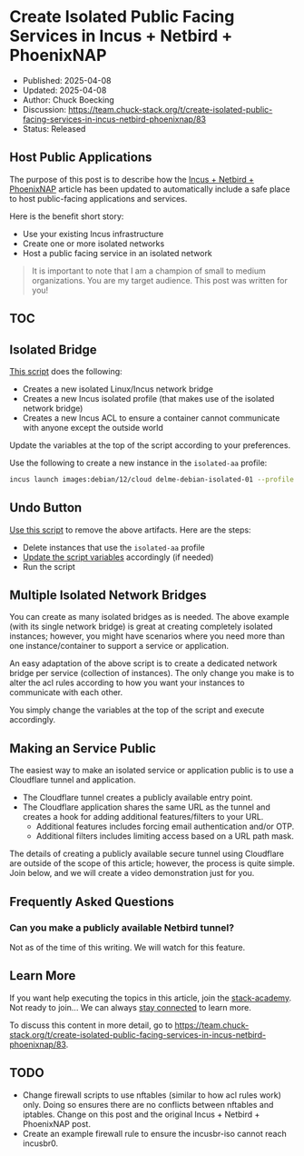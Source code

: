 # Create Isolated Public Facing Services in Incus + Netbird + PhoenixNAP

- Published: 2025-04-08
- Updated: 2025-04-08
- Author: Chuck Boecking
- Discussion: <https://team.chuck-stack.org/t/create-isolated-public-facing-services-in-incus-netbird-phoenixnap/83>
- Status: Released

## Host Public Applications

The purpose of this post is to describe how the [Incus + Netbird + PhoenixNAP](./blog-incus-netbird-phoenixnap.md) article has been updated to automatically include a safe place to host public-facing applications and services.

Here is the benefit short story:

- Use your existing Incus infrastructure
- Create one or more isolated networks
- Host a public facing service in an isolated network

> It is important to note that I am a champion of small to medium organizations. You are my target audience. This post was written for you! 

## TOC

<!-- toc -->

## Isolated Bridge

[This script](https://github.com/chuckstack/incus-netbird-phoenixnap-firewall/blob/main/isolate.sh) does the following:

- Creates a new isolated Linux/Incus network bridge
- Creates a new Incus isolated profile (that makes use of the isolated network bridge)
- Creates a new Incus ACL to ensure a container cannot communicate with anyone except the outside world

Update the variables at the top of the script according to your preferences.

Use the following to create a new instance in the `isolated-aa` profile:

```bash
incus launch images:debian/12/cloud delme-debian-isolated-01 --profile isolated-aa
```

## Undo Button

[Use this script](https://github.com/chuckstack/incus-netbird-phoenixnap-firewall/blob/main/isolate-remove.sh) to remove the above artifacts. Here are the steps:

- Delete instances that use the `isolated-aa` profile
- [Update the script variables](https://github.com/chuckstack/incus-netbird-phoenixnap-firewall/blob/main/isolate-remove.sh) accordingly (if needed)
- Run the script

## Multiple Isolated Network Bridges

You can create as many isolated bridges as is needed. The above example (with its single network bridge) is great at creating completely isolated instances; however, you might have scenarios where you need more than one instance/container to support a service or application.

An easy adaptation of the above script is to create a dedicated network bridge per service (collection of instances). The only change you make is to alter the acl rules according to how you want your instances to communicate with each other.

You simply change the variables at the top of the script and execute accordingly.

## Making an Service Public

The easiest way to make an isolated service or application public is to use a Cloudflare tunnel and application.

- The Cloudflare tunnel creates a publicly available entry point.
- The Cloudflare application shares the same URL as the tunnel and creates a hook for adding additional features/filters to your URL.
  - Additional features includes forcing email authentication and/or OTP.
  - Additional filters includes limiting access based on a URL path mask.

The details of creating a publicly available secure tunnel using Cloudflare are outside of the scope of this article; however, the process is quite simple. Join below, and we will create a video demonstration just for you.

## Frequently Asked Questions

### Can you make a publicly available Netbird tunnel?

Not as of the time of this writing. We will watch for this feature.

## Learn More

If you want help executing the topics in this article, join the [stack-academy](./stack-academy.md). Not ready to join... We can always [stay connected](../learn-more.html) to learn more.

To discuss this content in more detail, go to <https://team.chuck-stack.org/t/create-isolated-public-facing-services-in-incus-netbird-phoenixnap/83>.

## TODO

- Change firewall scripts to use nftables (similar to how acl rules work) only. Doing so ensures there are no conflicts between nftables and iptables. Change on this post and the original Incus + Netbird + PhoenixNAP post.
- Create an example firewall rule to ensure the incusbr-iso cannot reach incusbr0.
